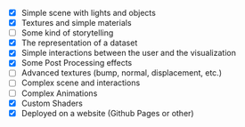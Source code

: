 - [x] Simple scene with lights and objects
- [x] Textures and simple materials
- [ ] Some kind of storytelling
- [x] The representation of a dataset
- [x] Simple interactions between the user and the visualization
- [x] Some Post Processing effects
- [ ] Advanced textures (bump, normal, displacement, etc.)
- [ ] Complex scene and interactions
- [ ] Complex Animations
- [x] Custom Shaders
- [x] Deployed on a website (Github Pages or other)